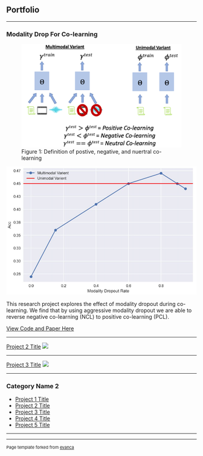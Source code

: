 ## Portfolio

---

### Modality Drop For Co-learning

<figure>
  <img src="images/NCLPCL.png?raw=true"/>
  <figcaption> Figure 1: Definition of postive, negative, and nuertral co-learning</figcaption>
</figure>
<img src="images/res_iemo.png?raw=true"/>

This research project explores the effect of modality dropout during co-learning. We find that by using aggressive modality dropout we are able to reverse negative co-learning (NCL) to positive co-learning (PCL).

[View Code and Paper Here](https://github.com/nmagal/modality_drop_for_colearning)

---
[Project 2 Title](/pdf/sample_presentation.pdf)
<img src="images/dummy_thumbnail.jpg?raw=true"/>

---
[Project 3 Title](http://example.com/)
<img src="images/dummy_thumbnail.jpg?raw=true"/>

---

### Category Name 2

- [Project 1 Title](http://example.com/)
- [Project 2 Title](http://example.com/)
- [Project 3 Title](http://example.com/)
- [Project 4 Title](http://example.com/)
- [Project 5 Title](http://example.com/)

---




---
<p style="font-size:11px">Page template forked from <a href="https://github.com/evanca/quick-portfolio">evanca</a></p>
<!-- Remove above link if you don't want to attibute -->
